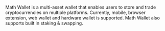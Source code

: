 Math Wallet is a multi-asset wallet that enables users to store and trade cryptocurrencies on multiple platforms. Currently, mobile, browser extension, web wallet and hardware wallet is supported. Math Wallet also supports built in staking & swapping.